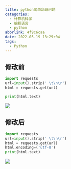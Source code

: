 ```yaml
---
title: python爬虫乱码问题
categories:
  - 计算机科学
  - 编程语言
  - python
abbrlink: 4f9c6caa
date: 2022-05-19 13:29:04
tags:
  - Python
---
```


## 修改前

```python
import requests
url=input().strip(' \t\n\r')
html = requests.get(url)

print(html.text)
```

![](https://cdn.jsdelivr.net/gh/0000rookie/imgs/20220520.jpeg)





## 修改后

```python
import requests
url=input().strip(' \t\n\r')
html = requests.get(url)
html.encoding=('utf-8')
print(html.text)
```

![](http://hikki.test.upcdn.net/202205225656.jpeg)
